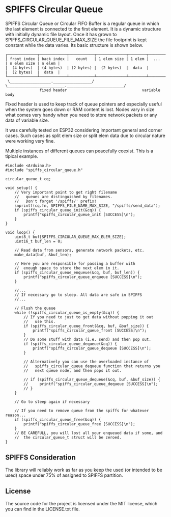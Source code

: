 # SPIFFS Circular Queue

SPIFFS Circular Queue or Circular FIFO Buffer is a regular queue in which the last element is connected to the first element. It is a dynamic structure with initially dynamic file layout. Once it has grown to SPIFFS_CIRCULAR_QUEUE_FILE_MAX_SIZE the file footprint is kept constant while the data varies. Its basic structure is shown below.

```
┌─────────────┬────────────┬───────────┬─────────────┬────────┬───────┬─────────────┬────────┐
│ front index | back index |   count   | 1 elem size | 1 elem |  ...  | n elem size | n elem |
|  (4 bytes)  | (4 bytes)  | (2 bytes) |  (2 bytes)  |  data  |       |  (2 bytes)  |  data  |
└─────────────┴────────────┴───────────┴─────────────┴────────┴───────┴─────────────┴────────┘
 \__________________._________________/ \_________________________._________________________/
               fixed header                                 variable body 
```

Fixed header is used to keep track of queue pointers and especially useful when the system goes down or RAM content is lost. Nodes vary in size what comes very handy when you need to store network packets or any data of variable size.

It was carefully tested on ESP32 considering important general and corner cases. Such cases as split elem size or split elem data due to circular nature were working very fine. 

Multiple instances of different queues can peacefully coexist. This is a tipical example. 

```
#include <Arduino.h>
#include "spiffs_circular_queue.h"

circular_queue_t cq;

void setup() {
    // Very important point to get right filename
    //   queues are distinguished by filenames. 
    //   Don't forget '/spiffs/' prefix!
    snprintf(cq.fn, SPIFFS_FILE_NAME_MAX_SIZE, "/spiffs/send_data");
    if (spiffs_circular_queue_init(&cq)) {
        printf("spiffs_circular_queue_init [SUCCESS]\n");
    }
}

void loop() {
    uint8_t buf[SPIFFS_CIRCULAR_QUEUE_MAX_ELEM_SIZE];
    uint16_t buf_len = 0;

    // Read data from sensors, generate network packets, etc.
    make_data(buf, &buf_len);

    // Here you are responsible for passing a buffer with
    //  enough space to store the next elem in it.
    if (spiffs_circular_queue_enqueue(&cq, buf, buf_len)) {
        printf("spiffs_circular_queue_enqueue [SUCCESS]\n");
    }

    //...
    // If necessary go to sleep. All data are safe in SPIFFS     
    //...

    // Flush the queue
    while (!spiffs_circular_queue_is_empty(&cq)) {
        // If you need to just to get data without popping it out
        //   use this.
        if (spiffs_circular_queue_front(&cq, buf, &buf_size)) {
            printf("spiffs_circular_queue_front [SUCCESS]\n");
        }
        // Do some stuff with data (i.e. send) and then pop out.
        if (spiffs_circular_queue_dequeue(&cq)) {
            printf("spiffs_circular_queue_dequeue [SUCCESS]\n");
        }

        // Alternatively you can use the overloaded instance of 
        //   spiffs_circular_queue_dequeue function that returns you
        //   next queue node, and then pops it out.

        // if (spiffs_circular_queue_dequeue(&cq, buf, &buf_size)) {
        //     printf("spiffs_circular_queue_dequeue [SUCCESS]\n");
        // }
    }

    // Go to sleep again if necessary
    
    // If you need to remove queue from the spiffs for whatever reason...
    if (spiffs_circular_queue_free(&cq)) {
        printf("spiffs_circular_queue_free [SUCCESS]\n");
    }
    // BE CAREFULL, you will lost all your enqueued data if some, and
    //  the circular_queue_t struct will be zeroed.
}
```

## SPIFFS Consideration

The library will reliably work as far as you keep the used (or intended to be used) space under 75% of assigned to SPIFFS partition.

## License

The source code for the project is licensed under the MIT license, which you can find in the LICENSE.txt file.
